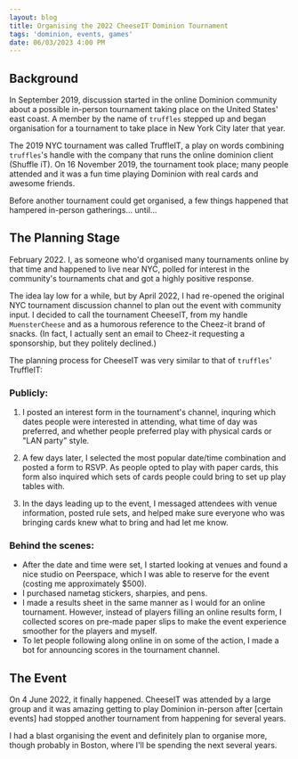 ```yaml
---
layout: blog
title: Organising the 2022 CheeseIT Dominion Tournament
tags: 'dominion, events, games'
date: 06/03/2023 4:00 PM
---
```

## Background

In September 2019, discussion started in the online Dominion community about a possible in-person tournament taking place on the United States' east coast. A member by the name of <code>truffles</code> stepped up and began organisation for a tournament to take place in New York City later that year. 

The 2019 NYC tournament was called TruffleIT, a play on words combining <code>truffles</code>'s handle with the company that runs the online dominion client (Shuffle iT). On 16 November 2019, the tournament took place; many people attended and it was a fun time playing Dominion with real cards and awesome friends.

Before another tournament could get organised, a few things happened that hampered in-person gatherings... until...

## The Planning Stage

February 2022. I, as someone who'd organised many tournaments online by that time and happened to live near NYC, polled for interest in the community's tournaments chat and got a highly positive response.

The idea lay low for a while, but by April 2022, I had re-opened the original NYC tournament discussion channel to plan out the event with community input. I decided to call the tournament CheeseIT, from my handle <code>MuensterCheese</code> and as a humorous reference to the Cheez-it brand of snacks. (In fact, I actually sent an email to Cheez-it requesting a sponsorship, but they politely declined.)

The planning process for CheeseIT was very similar to that of <code>truffles</code>' TruffleIT:

### Publicly:

1. I posted an interest form in the tournament's channel, inquring which dates people were interested in attending, what time of day was preferred, and whether people preferred play with physical cards or "LAN party" style.

2. A few days later, I selected the most popular date/time combination and posted a form to RSVP. As people opted to play with paper cards, this form also inquired which sets of cards people could bring to set up play tables with.

3. In the days leading up to the event, I messaged attendees with venue information, posted rule sets, and helped make sure everyone who was bringing cards knew what to bring and had let me know.

### Behind the scenes:

- After the date and time were set, I started looking at venues and found a nice studio on Peerspace, which I was able to reserve for the event (costing me approximately $500).
- I purchased nametag stickers, sharpies, and pens.
- I made a results sheet in the same manner as I would for an online tournament. However, instead of players filling an online results form, I collected scores on pre-made paper slips to make the event experience smoother for the players and myself.
- To let people following along online in on some of the action, I made a bot for announcing scores in the tournament channel.

## The Event

On 4 June 2022, it finally happened. CheeseIT was attended by a large group and it was amazing getting to play Dominion in-person after [certain events] had stopped another tournament from happening for several years.

I had a blast organising the event and definitely plan to organise more, though probably in Boston, where I'll be spending the next several years.
